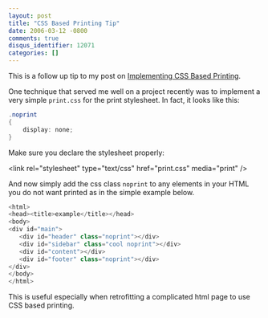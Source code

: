 ```yaml
---
layout: post
title: "CSS Based Printing Tip"
date: 2006-03-12 -0800
comments: true
disqus_identifier: 12071
categories: []
---
```

This is a follow up tip to my post on [Implementing CSS Based
Printing](http://haacked.com/archive/2006/03/09/ImplementingCSSBasedPrinting.aspx "Printing Article").

One technique that served me well on a project recently was to implement
a very simple `print.css` for the print stylesheet. In fact, it looks
like this:

```csharp
.noprint
{
    display: none;
}
```

Make sure you declare the stylesheet properly:

\<link rel="stylesheet" type="text/css" href="print.css" media="print"
/\>

And now simply add the css class `noprint` to any elements in your HTML
you do not want printed as in the simple example below.

```csharp
<html>
<head><title>example</title></head>
<body>
<div id="main">
   <div id="header" class="noprint"></div>
   <div id="sidebar" class="cool noprint"></div>
   <div id="content"></div>
   <div id="footer" class="noprint"></div>
</div>
</body>
</html>
```

This is useful especially when retrofitting a complicated html page to
use CSS based printing.

